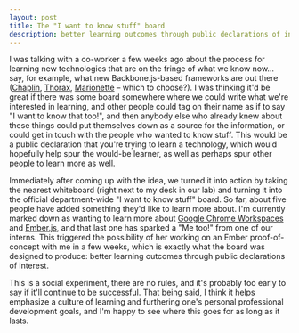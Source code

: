 ```yaml
---
layout: post
title: The "I want to know stuff" board
description: better learning outcomes through public declarations of interest
---
```


I was talking with a co-worker a few weeks ago about the process for learning
new technologies that are on the fringe of what we know now&hellip; say, for
example, what new Backbone.js-based frameworks are out there
([Chaplin](http://chaplinjs.org/), [Thorax](http://thoraxjs.org/),
[Marionette](http://marionettejs.com/) &ndash; which to choose?). I was thinking
it'd be great if there was some board somewhere where we could write what we're
interested in learning, and other people could tag on their name as if to say "I
want to know that too!", and then anybody else who already knew about these
things could put themselves down as a source for the information, or could get
in touch with the people who wanted to know stuff. This would be a public
declaration that you're trying to learn a technology, which would hopefully help
spur the would-be learner, as well as perhaps spur other people to learn more as
well.

Immediately after coming up with the idea, we turned it into action by taking
the nearest whiteboard (right next to my desk in our lab) and turning it into
the official department-wide "I want to know stuff" board. So far, about five
people have added something they'd like to learn more about. I'm currently
marked down as wanting to learn more about [Google Chrome
Workspaces](http://www.youtube.com/watch?v=kVSo4buDAEE) and
[Ember.js](http://emberjs.com/), and that last one has sparked a "Me too!" from
one of our interns. This triggered the possibility of her working on an Ember
proof-of-concept with me in a few weeks, which is exactly what the board was
designed to produce: better learning outcomes through public declarations of
interest.

This is a social experiment, there are no rules, and it's probably too early to
say if it'll continue to be successful. That being said, I think it helps
emphasize a culture of learning and furthering one's personal professional
development goals, and I'm happy to see where this goes for as long as it lasts.
